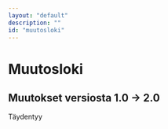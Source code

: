 ```yaml
---
layout: "default"
description: ""
id: "muutosloki"
---
```

# Muutosloki

## Muutokset versiosta 1.0 -> 2.0
Täydentyy
